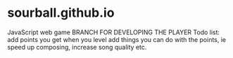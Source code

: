 # sourball.github.io
JavaScript web game
BRANCH FOR DEVELOPING THE PLAYER
Todo list:
add points you get when you level
add things you can do with the points, ie speed up composing, increase song quality etc.

